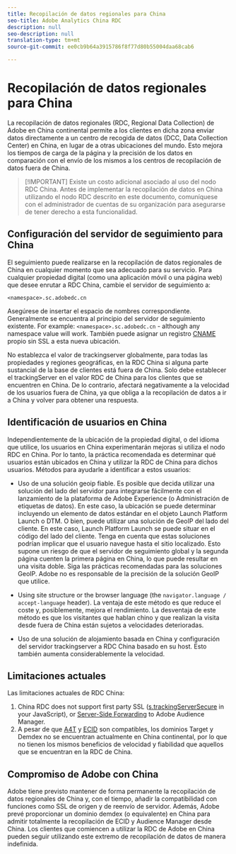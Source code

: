 ```yaml
---
title: Recopilación de datos regionales para China
seo-title: Adobe Analytics China RDC
description: null
seo-description: null
translation-type: tm+mt
source-git-commit: ee0cb9b64a3915786f8f77d80b55004daa68cab6

---
```



# Recopilación de datos regionales para China

La recopilación de datos regionales (RDC, Regional Data Collection) de Adobe en China continental permite a los clientes en dicha zona enviar datos directamente a un centro de recogida de datos (DCC, Data Collection Center) en China, en lugar de a otras ubicaciones del mundo. Esto mejora los tiempos de carga de la página y la precisión de los datos en comparación con el envío de los mismos a los centros de recopilación de datos fuera de China.

> [!IMPORTANT] Existe un costo adicional asociado al uso del nodo RDC China. Antes de implementar la recopilación de datos en China utilizando el nodo RDC descrito en este documento, comuníquese con el administrador de cuentas de su organización para asegurarse de tener derecho a esta funcionalidad.

## Configuración del servidor de seguimiento para China

El seguimiento puede realizarse en la recopilación de datos regionales de China en cualquier momento que sea adecuado para su servicio. Para cualquier propiedad digital (como una aplicación móvil o una página web) que desee enrutar a RDC China, cambie el servidor de seguimiento a:

`<namespace>.sc.adobedc.cn`

Asegúrese de insertar el espacio de nombres correspondiente. Generalmente se encuentra al principio del servidor de seguimiento existente. For example: `<namespace>.sc.adobedc.cn` - although any namespace value will work. También puede asignar un registro [CNAME](https://marketing.adobe.com/resources/help/en_US/whitepapers/first_party_cookies/fpcookies_cname.html) propio sin SSL a esta nueva ubicación.

No establezca el valor de trackingserver globalmente, para todas las propiedades y regiones geográficas, en la RDC China si alguna parte sustancial de la base de clientes está fuera de China. Solo debe establecer el trackingServer en el valor RDC de China para los clientes que se encuentren en China. De lo contrario, afectará negativamente a la velocidad de los usuarios fuera de China, ya que obliga a la recopilación de datos a ir a China y volver para obtener una respuesta.

## Identificación de usuarios en China

Independientemente de la ubicación de la propiedad digital, o del idioma que utilice, los usuarios en China experimentarán mejoras si utiliza el nodo RDC en China. Por lo tanto, la práctica recomendada es determinar qué usuarios están ubicados en China y utilizar la RDC de China para dichos usuarios. Métodos para ayudarle a identificar a estos usuarios:

* Uso de una solución geoip fiable. Es posible que decida utilizar una solución del lado del servidor para integrarse fácilmente con el lanzamiento de la plataforma de Adobe Experience (o Administración de etiquetas de datos). En este caso, la ubicación se puede determinar incluyendo un elemento de datos estándar en el objeto Launch Platform Launch o DTM. O bien, puede utilizar una solución de GeoIP del lado del cliente. En este caso, Launch Platform Launch se puede situar en el código del lado del cliente. Tenga en cuenta que estas soluciones podrían implicar que el usuario navegue hasta el sitio localizado. Esto supone un riesgo de que el servidor de seguimiento global y la segunda página cuenten la primera página en China, lo que puede resultar en una visita doble. Siga las prácticas recomendadas para las soluciones GeoIP. Adobe no es responsable de la precisión de la solución GeoIP que utilice.

* Using site structure or the browser language (the `navigator.language / accept-language` header). La ventaja de este método es que reduce el coste y, posiblemente, mejora el rendimiento. La desventaja de este método es que los visitantes que hablan chino y que realizan la visita desde fuera de China están sujetos a velocidades deterioradas.
* Uso de una solución de alojamiento basada en China y configuración del servidor trackingserver a RDC China basado en su host. Esto también aumenta considerablemente la velocidad.

## Limitaciones actuales

Las limitaciones actuales de RDC China:

1. China RDC does not support first party SSL ([s.trackingServerSecure](https://helpx.adobe.com/analytics/kb/determining-data-center.html) in your JavaScript), or [Server-Side Forwarding](https://marketing.adobe.com/resources/help/en_US/reference/ssf.html) to Adobe Audience Manager.
2. A pesar de que [A4T](https://marketing.adobe.com/resources/help/en_US/target/a4t/a4t.html) y [ECID](https://marketing.adobe.com/resources/help/en_US/mcvid/) son compatibles, los dominios Target y Demdex no se encuentran actualmente en China continental, por lo que no tienen los mismos beneficios de velocidad y fiabilidad que aquellos que se encuentran en la RDC de China.

## Compromiso de Adobe con China

Adobe tiene previsto mantener de forma permanente la recopilación de datos regionales de China y, con el tiempo, añadir la compatibilidad con funciones como SSL de origen y de reenvío de servidor. Además, Adobe prevé proporcionar un dominio demdex (o equivalente) en China para admitir totalmente la recopilación de ECID y Audience Manager desde China. Los clientes que comiencen a utilizar la RDC de Adobe en China pueden seguir utilizando este extremo de recopilación de datos de manera indefinida.
